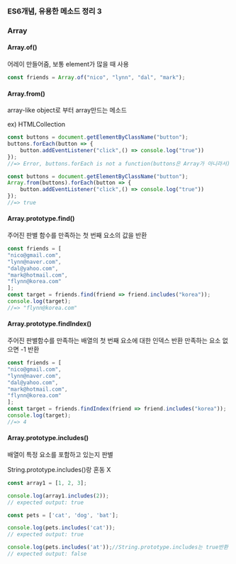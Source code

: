 ### ES6개념, 유용한 메소드 정리 3



### Array



#### Array.of()

어레이 만들어줌, 보통 element가 많을 때 사용

```javascript
const friends = Array.of("nico", "lynn", "dal", "mark");
```



#### Array.from()

array-like object로 부터 array만드는 메소드

ex) HTMLCollection

```javascript
const buttons = document.getElementByClassName("button");
buttons.forEach(button => {
	button.addEventListener("click",() => console.log("true"))
});
//=> Error, buttons.forEach is not a function(buttons은 Array가 아니라서)

const buttons = document.getElementByClassName("button");
Array.from(buttons).forEach(button => {
	button.addEventListener("click",() => console.log("true"))
});
//=> true
```



#### Array.prototype.find()

주어진 판별 함수를 만족하는 첫 번째 요소의 값을 반환

```javascript
const friends = [
"nico@gmail.com",
"lynn@naver.com",
"dal@yahoo.com",
"mark@hotmail.com",
"flynn@korea.com"
];
const target = friends.find(friend => friend.includes("korea"));
console.log(target);
//=> "flynn@korea.com"
```



#### Array.prototype.findIndex()

주어진 판별함수를 만족하는 배열의 첫 번째 요소에 대한 인덱스 반환 만족하는 요소 없으면 -1 반환

```javascript
const friends = [
"nico@gmail.com",
"lynn@naver.com",
"dal@yahoo.com",
"mark@hotmail.com",
"flynn@korea.com"
];
const target = friends.findIndex(friend => friend.includes("korea"));
console.log(target);
//=> 4
```



#### Array.prototype.includes()

배열이 특정 요소를 포함하고 있는지 판별

String.prototype.includes()랑 혼동 X 

```javascript
const array1 = [1, 2, 3];

console.log(array1.includes(2));
// expected output: true

const pets = ['cat', 'dog', 'bat'];

console.log(pets.includes('cat'));
// expected output: true

console.log(pets.includes('at'));//String.prototype.includes는 true반환
// expected output: false
```

